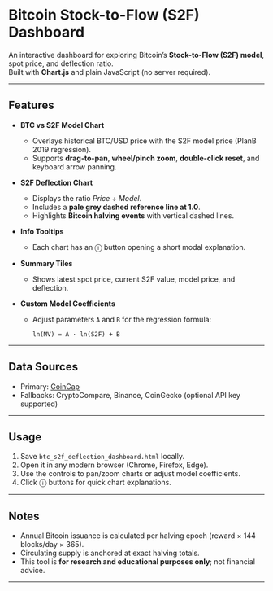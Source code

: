 # Bitcoin Stock-to-Flow (S2F) Dashboard

An interactive dashboard for exploring Bitcoin’s **Stock-to-Flow (S2F) model**, spot price, and deflection ratio.  
Built with **Chart.js** and plain JavaScript (no server required).

---

## Features

- **BTC vs S2F Model Chart**  
  - Overlays historical BTC/USD price with the S2F model price (PlanB 2019 regression).  
  - Supports **drag-to-pan**, **wheel/pinch zoom**, **double-click reset**, and keyboard arrow panning.

- **S2F Deflection Chart**  
  - Displays the ratio *Price ÷ Model*.  
  - Includes a **pale grey dashed reference line at 1.0**.  
  - Highlights **Bitcoin halving events** with vertical dashed lines.  

- **Info Tooltips**  
  - Each chart has an ⓘ button opening a short modal explanation.

- **Summary Tiles**  
  - Shows latest spot price, current S2F value, model price, and deflection.

- **Custom Model Coefficients**  
  - Adjust parameters `A` and `B` for the regression formula:  
    ```
    ln(MV) = A · ln(S2F) + B
    ```

---

## Data Sources

- Primary: [CoinCap](https://coincap.io/)  
- Fallbacks: CryptoCompare, Binance, CoinGecko (optional API key supported)

---

## Usage

1. Save `btc_s2f_deflection_dashboard.html` locally.  
2. Open it in any modern browser (Chrome, Firefox, Edge).  
3. Use the controls to pan/zoom charts or adjust model coefficients.  
4. Click ⓘ buttons for quick chart explanations.

---

## Notes

- Annual Bitcoin issuance is calculated per halving epoch (reward × 144 blocks/day × 365).  
- Circulating supply is anchored at exact halving totals.  
- This tool is **for research and educational purposes only**; not financial advice.

---

